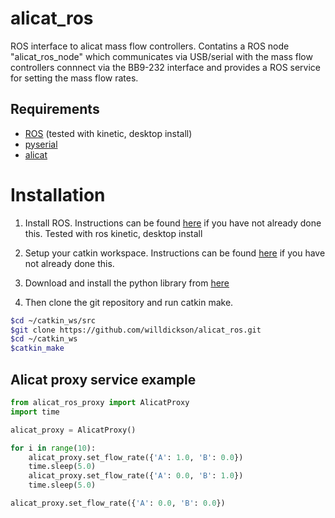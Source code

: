 # alicat_ros 

ROS interface to alicat mass flow controllers. Contatins a ROS node
"alicat_ros_node" which communicates via USB/serial with the mass flow
controllers connnect via the BB9-232 interface and provides a ROS service for
setting the mass flow rates. 

## Requirements

* [ROS](http://wiki.ros.org/Documentation) (tested with kinetic, desktop install)
* [pyserial](https://pythonhosted.org/pyserial/)
* [alicat](https://github.com/numat/alicat)  

# Installation

1. Install ROS. Instructions can be found [here](http://wiki.ros.org/kinetic/Installation/Ubuntu) 
if you have not already done this.  Tested with ros kinetic, desktop install

2. Setup your catkin workspace.  Instructions can be found [here](http://wiki.ros.org/catkin/Tutorials/create_a_workspace) 
if you have not already done this. 
    
3. Download and install the python library from [here](https://github.com/numat/alicat)

4. Then clone the git repository and run catkin make.

```bash
$cd ~/catkin_ws/src
$git clone https://github.com/willdickson/alicat_ros.git
$cd ~/catkin_ws
$catkin_make

```

## Alicat proxy service example

```python
from alicat_ros_proxy import AlicatProxy
import time

alicat_proxy = AlicatProxy()

for i in range(10):
    alicat_proxy.set_flow_rate({'A': 1.0, 'B': 0.0})
    time.sleep(5.0)
    alicat_proxy.set_flow_rate({'A': 0.0, 'B': 1.0})
    time.sleep(5.0)

alicat_proxy.set_flow_rate({'A': 0.0, 'B': 0.0})
```



